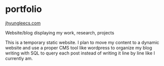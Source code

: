 # portfolio
<a href="https://jhyungleecs.com/"> jhyungleecs.com </a>

Website/blog displaying my work, research, projects


This is a temporary static website. I plan to move my content to a dynamic website 
and use a proper CMS tool like wordpress to organize my blog writing with SQL to query each post instead of writing it line by line like I currently am. 
